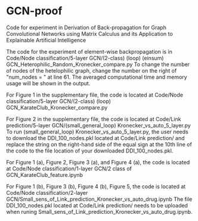 # GCN-proof
Code for experiment in Derivation of Back-propagation for Graph Convolutional Networks using Matrix Calculus and its Application to Explainable Artificial Intelligence

The code for the experiment of element-wise backpropagation is in Code/Node classification/5-layer GCN/(2-class) (loop) (einsum) GCN_Heterophilic_Random_Kronecker_compare.py
To change the number of nodes of the hetelophilic graph, change the number on the right of "num_nodes = " at line 61. The averaged computational time and memory usage will be shown in the output.

For Figure 1 in the supplementary file, the code is located at Code/Node classification/5-layer GCN/(2-class) (loop) GCN_KarateClub_Kronecker_compare.py

For Figure 2 in the supplementary file, the code is located at Code/Link prediction/5-layer GCN/(small_general_loop) Kronecker_vs_auto_5_layer.py
To run (small_general_loop) Kronecker_vs_auto_5_layer.py, the user needs to download the DDI_100_nodes.pkl located at Code/Link prediction/ and replace the string on the right-hand side of the equal sign at the 10th line of the code to the file location of your downloaded DDI_100_nodes.pkl.


For Figure 1 (a), Figure 2, Figure 3 (a), and Figure 4 (a), the code is located at Code/Node classification/1-layer GCN/2 class of GCN_KarateClub_feature.ipynb

For Figure 1 (b), Figure 3 (b), Figure 4 (b), Figure 5, the code is located at Code/Node classification/2-layer GCN/Small_sens_of_Link_prediction_Kronecker_vs_auto_drug.ipynb
The file DDI_100_nodes.pkl located at Code/Link prediction/ needs to be uploaded when runing Small_sens_of_Link_prediction_Kronecker_vs_auto_drug.ipynb.
